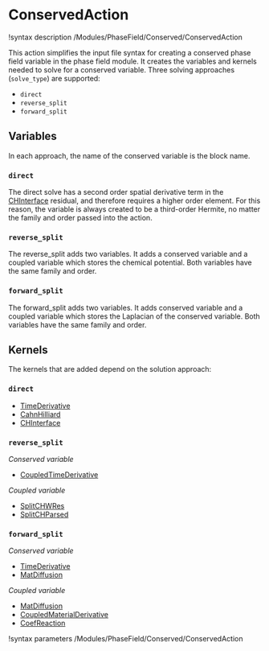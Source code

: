 # ConservedAction

!syntax description /Modules/PhaseField/Conserved/ConservedAction

This action simplifies the input file syntax for creating a conserved phase field variable in the phase field module. It creates the variables and kernels needed to solve for a conserved variable. Three solving approaches (`solve_type`) are supported:
- `direct`
- `reverse_split`
- `forward_split`

## Variables

In each approach, the name of the conserved variable is the block name.

### `direct`

The direct solve has a second order spatial derivative term in the [CHInterface](/CHInterface.md) residual, and therefore requires a higher order element. For this reason, the variable is always created to be a third-order Hermite, no matter the family and order passed into the action.

### `reverse_split`

The reverse_split adds two variables. It adds a conserved variable and a coupled variable which stores the chemical potential. Both variables have the same family and order.

### `forward_split`

The forward_split adds two variables. It adds conserved variable and a coupled variable which stores the Laplacian of the conserved variable. Both variables have the same family and order.

## Kernels

The kernels that are added depend on the solution approach:

### `direct`

- [TimeDerivative](framework:/TimeDerivative.md)
- [CahnHilliard](/CahnHilliard.md)
- [CHInterface](/CHInterface.md)

### `reverse_split`

*Conserved variable*
- [CoupledTimeDerivative](framework:/CoupledTimeDerivative.md)

*Coupled variable*
- [SplitCHWRes](/SplitCHWRes)
- [SplitCHParsed](/SplitCHParsed)

### `forward_split`

*Conserved variable*
- [TimeDerivative](framework:/TimeDerivative.md)
- [MatDiffusion](framework:/MatDiffusion.md)

*Coupled variable*
- [MatDiffusion](framework:/MatDiffusion.md)
- [CoupledMaterialDerivative](/CoupledMaterialDerivative.md)
- [CoefReaction](framework:/CoefReaction.md)

!syntax parameters /Modules/PhaseField/Conserved/ConservedAction
